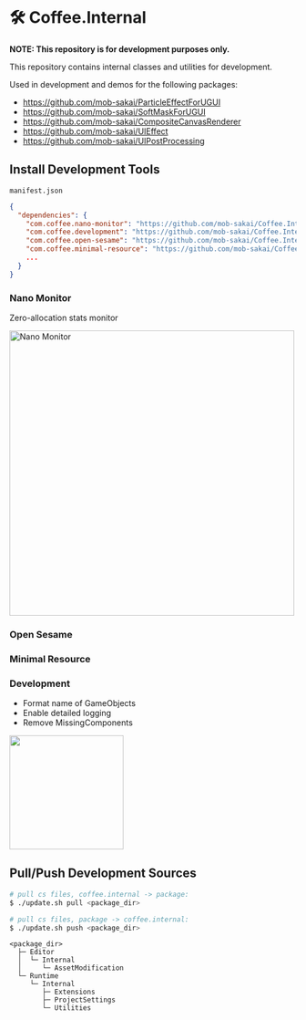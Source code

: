 # 🛠 Coffee.Internal

**NOTE: This repository is for development purposes only.**

This repository contains internal classes and utilities for development.

Used in development and demos for the following packages:

- https://github.com/mob-sakai/ParticleEffectForUGUI
- https://github.com/mob-sakai/SoftMaskForUGUI
- https://github.com/mob-sakai/CompositeCanvasRenderer
- https://github.com/mob-sakai/UIEffect
- https://github.com/mob-sakai/UIPostProcessing

## Install Development Tools

`manifest.json`

```json
{
  "dependencies": {
    "com.coffee.nano-monitor": "https://github.com/mob-sakai/Coffee.Internal.git?path=Packages/NanoMonitor",
    "com.coffee.development": "https://github.com/mob-sakai/Coffee.Internal.git?path=Packages/Development",
    "com.coffee.open-sesame": "https://github.com/mob-sakai/Coffee.Internal.git?path=Packages/OpenSesame",
    "com.coffee.minimal-resource": "https://github.com/mob-sakai/Coffee.Internal.git?path=Packages/MinimalResource",
    ...
  }
}
```

### Nano Monitor

Zero-allocation stats monitor

<img alt="Nano Monitor" src="https://github.com/mob-sakai/mob-sakai/assets/12690315/73536425-58dc-433f-a88e-37646849a7c1" width="500"/>

### Open Sesame

### Minimal Resource

### Development

- Format name of GameObjects
- Enable detailed logging
- Remove MissingComponents

<img src="https://github.com/mob-sakai/mob-sakai/assets/12690315/0796554f-e01e-450a-a585-e66aab71c514" width="200"/>

## Pull/Push Development Sources

```sh
# pull cs files, coffee.internal -> package:
$ ./update.sh pull <package_dir>

# pull cs files, package -> coffee.internal:
$ ./update.sh push <package_dir>
```

```
<package_dir>
  ├─ Editor
  │  └─ Internal
  │     └─ AssetModification
  └─ Runtime
     └─ Internal
        ├─ Extensions
        ├─ ProjectSettings
        └─ Utilities
```
